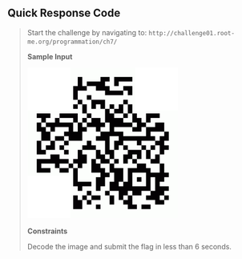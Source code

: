 Quick Response Code
-------------------

> Start the challenge by navigating to:
> `http://challenge01.root-me.org/programmation/ch7/`
>
> **Sample Input**
>
> ![QR Code](./data/example.png)
>
> **Constraints**
>
> Decode the image and submit the flag in less than 6 seconds.
